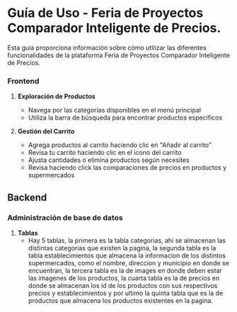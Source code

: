 # Guía de Uso - Feria de Proyectos Comparador Inteligente de Precios.

Esta guía proporciona información sobre cómo utilizar las diferentes funcionalidades de la plataforma Feria de Proyectos Comparador Inteligente de Precios.

### Frontend

1. **Exploración de Productos**

   - Navega por las categorías disponibles en el menú principal
   - Utiliza la barra de búsqueda para encontrar productos específicos

2. **Gestión del Carrito**
   - Agrega productos al carrito haciendo clic en "Añadir al carrito"
   - Revisa tu carrito haciendo clic en el icono del carrito
   - Ajusta cantidades o elimina productos según necesites
   - Revisa haciendo click las comparaciones de precios en productos y supermercados

## Backend

### Administración de base de datos

1. **Tablas**
   - Hay 5 tablas, la primera es la tabla categorias, ahí se almacenan las distintas categorias que existen la pagina,
     la segunda tabla es la tabla establecimientos que almacena la informacion de los distintos supermercados, como el nombre,
     direccion y municipio en donde se encuentran, la tercera tabla es la de images en donde deben estar las imagenes de los productos,
     la cuarta tabla es la de precios en donde se almacenan los id de los productos con sus respectivos precios y establecimientos y por
     ultimo la quinta tabla que es la de productos que almacena los productos existentes en la pagina.
